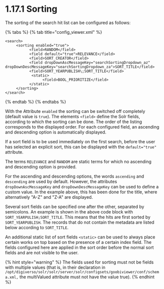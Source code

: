 # 1.17.1 Sorting

The sorting of the search hit list can be configured as follows:

{% tabs %}
{% tab title="config_viewer.xml" %}
```markup
<search>
     <sorting enabled="true">
           <field>RANDOM</field>
           <field default="true">RELEVANCE</field>
           <field>SORT_CREATOR</field>
           <field dropDownAscMessageKey="searchSortingDropdown_az" dropDownDescMessageKey="searchSortingDropdown_za">SORT_TITLE</field>
           <field>SORT_YEARPUBLISH\;SORT_TITLE</field>
            <static>
                 <field>BOOL_PRIORITIZE</field>
           </static>
     </sorting>
</search>
```
{% endtab %}
{% endtabs %}

With the Attribute `enabled` the sorting can be switched off completely (default value is `true`). The elements `<field>` define the Solr fields, according to which the sorting can be done. The order of the listing corresponds to the displayed order. For each configured field, an ascending and descending option is automatically displayed.

If a sort field is to be used immediately on the first search, before the user has selected an explicit sort, this can be displayed with the `default="true"` attribute.

The terms `RELEVANCE` and `RANDOM` are static terms for which no ascending and descending option is provided.

For the ascending and descending options, the words `ascending` and `descending` are used by default. However, the attributes `dropDownAscMessageKey` and `dropDownDescMessageKey` can be used to define a custom value. In the example above, this has been done for the title, where alternatively "A-Z" and "Z-A" are displayed.

Several sort fields can be specified one after the other, separated by semicolons. An example is shown in the above code block with `SORT_YEARPULISH;SORT_TITLE`. This means that the hits are first sorted by `SORT_YEARPUBLISH`. The records that do not contain the metadata are listed below according to `SORT_TITLE`.

An additional static list of sort fields `<static>` can be used to always place certain works on top based on the presence of a certain index field. The fields configured here are applied in the sort order before the normal sort fields and are not visible to the user.

{% hint style="warning" %}
The fields used for sorting must not be fields with multiple values (that is, in their declaration in `/opt/digiverso/solr/solr/server/solr/configsets/goobiviewer/conf/schema.xml,` the multiValued attribute must not have the value true).
{% endhint %}

